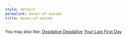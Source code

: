 ```yaml
---
style: default
permalink: bones-of-autumn
title: bones-of-autumn
---
```

You may also like:
[Deadalive Deadalive](http://scp-wiki.net/deadalive-deadalive)
[Your Last First Day](http://scp-wiki.net/your-last-first-day)